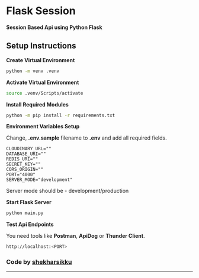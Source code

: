 # **Flask Session**

**Session Based Api using Python Flask**

## Setup Instructions

**Create Virtual Environment**

```bash
python -m venv .venv
```

**Activate Virtual Environment**

```bash
source .venv/Scripts/activate
```

**Install Required Modules**

```bash
python -m pip install -r requirements.txt
```

**Environment Variables Setup**

Change, **.env.sample** filename to **.env** and add all required fields.

```env
CLOUDINARY_URL=""
DATABASE_URI=""
REDIS_URI=""
SECRET_KEY=""
CORS_ORIGIN=""
PORT="4000"
SERVER_MODE="development"
```

Server mode should be - development/production

**Start Flask Server**

```bash
python main.py
```

**Test Api Endpoints**

You need tools like **Postman**, **ApiDog** or **Thunder Client**.

```bash
http://localhost:<PORT>
```

### **Code by [shekharsikku](https://linkedin.com/in/shekharsikku)**

---
